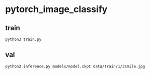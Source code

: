 # pytorch_image_classify

## train
```python3 train.py```
 
## val
```python3 inference.py models/model.ckpt data/train/1/3smile.jpg```
